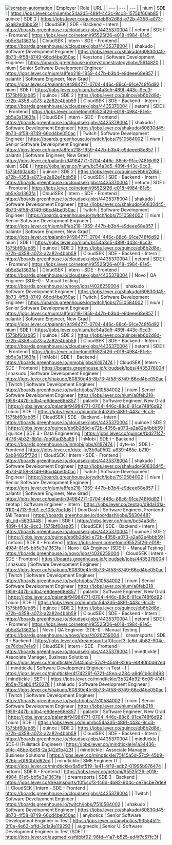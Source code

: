 [![scraper-automation](https://github.com/azad-ali786/Job_Openings/actions/workflows/scraper-automation.yml/badge.svg)](https://github.com/azad-ali786/Job_Openings/actions/workflows/scraper-automation.yml)
| Employer | Role | URL |
| --- | --- | --- |
| nium | SDE I | https://jobs.lever.co/nium/bc54a3d5-489f-443c-9cc3-1575bf60ab85 |
| quince | SDE 2 | https://jobs.lever.co/quince/eb6b2d8d-e72b-4358-a073-a2a82e4bbb59 |
| CloudSEK | SDE - Backend - Intern | https://boards.greenhouse.io/cloudsek/jobs/4435370004 |
| netomi | SDE II - Frontend | https://jobs.lever.co/netomi/95525f26-e018-4984-81e5-bb5e3a1363fa |
| CloudSEK | Intern - SDE - Frontend | https://boards.greenhouse.io/cloudsek/jobs/4435378004 |
| shakudo | Software Development Engineer | https://jobs.lever.co/shakudo/60830d45-8b73-4f58-8749-66cd4be050ac |
| Keystone | Software Development Engineer | https://boards.greenhouse.io/keystonestrategy/jobs/5614820 |
| nium | Senior Software Development Engineer | https://jobs.lever.co/nium/a8feb218-1959-447b-b3b4-e9deee68e857 |
| palantir | Software Engineer, New Grad | https://jobs.lever.co/palantir/94984771-0704-446c-88c6-91ce748f6d92 |
| nium | SDE I | https://jobs.lever.co/nium/bc54a3d5-489f-443c-9cc3-1575bf60ab85 |
| quince | SDE 2 | https://jobs.lever.co/quince/eb6b2d8d-e72b-4358-a073-a2a82e4bbb59 |
| CloudSEK | SDE - Backend - Intern | https://boards.greenhouse.io/cloudsek/jobs/4435370004 |
| netomi | SDE II - Frontend | https://jobs.lever.co/netomi/95525f26-e018-4984-81e5-bb5e3a1363fa |
| CloudSEK | Intern - SDE - Frontend | https://boards.greenhouse.io/cloudsek/jobs/4435378004 |
| shakudo | Software Development Engineer | https://jobs.lever.co/shakudo/60830d45-8b73-4f58-8749-66cd4be050ac |
| Twitch | Software Development Engineer | https://boards.greenhouse.io/twitch/jobs/7510584002 |
| nium | Senior Software Development Engineer | https://jobs.lever.co/nium/a8feb218-1959-447b-b3b4-e9deee68e857 |
| palantir | Software Engineer, New Grad | https://jobs.lever.co/palantir/94984771-0704-446c-88c6-91ce748f6d92 |
| nium | SDE I | https://jobs.lever.co/nium/bc54a3d5-489f-443c-9cc3-1575bf60ab85 |
| quince | SDE 2 | https://jobs.lever.co/quince/eb6b2d8d-e72b-4358-a073-a2a82e4bbb59 |
| CloudSEK | SDE - Backend - Intern | https://boards.greenhouse.io/cloudsek/jobs/4435370004 |
| netomi | SDE II - Frontend | https://jobs.lever.co/netomi/95525f26-e018-4984-81e5-bb5e3a1363fa |
| CloudSEK | Intern - SDE - Frontend | https://boards.greenhouse.io/cloudsek/jobs/4435378004 |
| shakudo | Software Development Engineer | https://jobs.lever.co/shakudo/60830d45-8b73-4f58-8749-66cd4be050ac |
| Twitch | Software Development Engineer | https://boards.greenhouse.io/twitch/jobs/7510584002 |
| nium | Senior Software Development Engineer | https://jobs.lever.co/nium/a8feb218-1959-447b-b3b4-e9deee68e857 |
| palantir | Software Engineer, New Grad | https://jobs.lever.co/palantir/94984771-0704-446c-88c6-91ce748f6d92 |
| nium | SDE I | https://jobs.lever.co/nium/bc54a3d5-489f-443c-9cc3-1575bf60ab85 |
| quince | SDE 2 | https://jobs.lever.co/quince/eb6b2d8d-e72b-4358-a073-a2a82e4bbb59 |
| CloudSEK | SDE - Backend - Intern | https://boards.greenhouse.io/cloudsek/jobs/4435370004 |
| netomi | SDE II - Frontend | https://jobs.lever.co/netomi/95525f26-e018-4984-81e5-bb5e3a1363fa |
| CloudSEK | Intern - SDE - Frontend | https://boards.greenhouse.io/cloudsek/jobs/4435378004 |
| Novo | QA Engineer (SDE-I) - Manual Testing | https://boards.greenhouse.io/novo/jobs/4026259004 |
| shakudo | Software Development Engineer | https://jobs.lever.co/shakudo/60830d45-8b73-4f58-8749-66cd4be050ac |
| Twitch | Software Development Engineer | https://boards.greenhouse.io/twitch/jobs/7510584002 |
| nium | Senior Software Development Engineer | https://jobs.lever.co/nium/a8feb218-1959-447b-b3b4-e9deee68e857 |
| palantir | Software Engineer, New Grad | https://jobs.lever.co/palantir/94984771-0704-446c-88c6-91ce748f6d92 |
| nium | SDE I | https://jobs.lever.co/nium/bc54a3d5-489f-443c-9cc3-1575bf60ab85 |
| quince | SDE 2 | https://jobs.lever.co/quince/eb6b2d8d-e72b-4358-a073-a2a82e4bbb59 |
| CloudSEK | SDE - Backend - Intern | https://boards.greenhouse.io/cloudsek/jobs/4435370004 |
| netomi | SDE II - Frontend | https://jobs.lever.co/netomi/95525f26-e018-4984-81e5-bb5e3a1363fa |
| InMobi | SDE I - Backend | https://boards.greenhouse.io/inmobi/jobs/6167474 |
| CloudSEK | Intern - SDE - Frontend | https://boards.greenhouse.io/cloudsek/jobs/4435378004 |
| shakudo | Software Development Engineer | https://jobs.lever.co/shakudo/60830d45-8b73-4f58-8749-66cd4be050ac |
| Twitch | Software Development Engineer | https://boards.greenhouse.io/twitch/jobs/7510584002 |
| nium | Senior Software Development Engineer | https://jobs.lever.co/nium/a8feb218-1959-447b-b3b4-e9deee68e857 |
| palantir | Software Engineer, New Grad | https://jobs.lever.co/palantir/94984771-0704-446c-88c6-91ce748f6d92 |
| nium | SDE I | https://jobs.lever.co/nium/bc54a3d5-489f-443c-9cc3-1575bf60ab85 |
| CloudSEK | SDE - Backend - Intern | https://boards.greenhouse.io/cloudsek/jobs/4435370004 |
| quince | SDE 2 | https://jobs.lever.co/quince/eb6b2d8d-e72b-4358-a073-a2a82e4bbb59 |
| quince | SDE 3 - Data Engineering | https://jobs.lever.co/quince/fbd27f47-4776-4b32-8b1d-7db0fad35a89 |
| InMobi | SDE I - Backend | https://boards.greenhouse.io/inmobi/jobs/6167474 |
| dyte-io | SDE I - Frontend | https://jobs.lever.co/dyte-io/3b9a0502-a839-465e-b710-6ab84825f72d |
| CloudSEK | Intern - SDE - Frontend | https://boards.greenhouse.io/cloudsek/jobs/4435378004 |
| shakudo | Software Development Engineer | https://jobs.lever.co/shakudo/60830d45-8b73-4f58-8749-66cd4be050ac |
| Twitch | Software Development Engineer | https://boards.greenhouse.io/twitch/jobs/7510584002 |
| nium | Senior Software Development Engineer | https://jobs.lever.co/nium/a8feb218-1959-447b-b3b4-e9deee68e857 |
| palantir | Software Engineer, New Grad | https://jobs.lever.co/palantir/94984771-0704-446c-88c6-91ce748f6d92 |
| zeotap | Software Engineer - Intern | https://jobs.lever.co/zeotap/d9da141a-91f0-4713-9eb1-ee103e7bc1d6 |
| DoorDash | Software Engineer, Frontend (All Teams) | https://boards.greenhouse.io/doordash/jobs/5630448?gh_jid=5630448 |
| nium | SDE I | https://jobs.lever.co/nium/bc54a3d5-489f-443c-9cc3-1575bf60ab85 |
| CloudSEK | SDE - Backend - Intern | https://boards.greenhouse.io/cloudsek/jobs/4435370004 |
| quince | SDE 2 | https://jobs.lever.co/quince/eb6b2d8d-e72b-4358-a073-a2a82e4bbb59 |
| netomi | SDE II - Frontend | https://jobs.lever.co/netomi/95525f26-e018-4984-81e5-bb5e3a1363fa |
| Novo | QA Engineer (SDE-I) - Manual Testing | https://boards.greenhouse.io/novo/jobs/4026259004 |
| CloudSEK | Intern - SDE - Frontend | https://boards.greenhouse.io/cloudsek/jobs/4435378004 |
| shakudo | Software Development Engineer | https://jobs.lever.co/shakudo/60830d45-8b73-4f58-8749-66cd4be050ac |
| Twitch | Software Development Engineer | https://boards.greenhouse.io/twitch/jobs/7510584002 |
| nium | Senior Software Development Engineer | https://jobs.lever.co/nium/a8feb218-1959-447b-b3b4-e9deee68e857 |
| palantir | Software Engineer, New Grad | https://jobs.lever.co/palantir/94984771-0704-446c-88c6-91ce748f6d92 |
| nium | SDE I | https://jobs.lever.co/nium/bc54a3d5-489f-443c-9cc3-1575bf60ab85 |
| quince | SDE 2 | https://jobs.lever.co/quince/eb6b2d8d-e72b-4358-a073-a2a82e4bbb59 |
| CloudSEK | SDE - Backend - Intern | https://boards.greenhouse.io/cloudsek/jobs/4435370004 |
| netomi | SDE II - Frontend | https://jobs.lever.co/netomi/95525f26-e018-4984-81e5-bb5e3a1363fa |
| Novo | QA Engineer (SDE-I) - Manual Testing | https://boards.greenhouse.io/novo/jobs/4026259004 |
| dreamsports | SDE 3 - Backend | https://jobs.lever.co/dreamsports/f0fcccf3-fc6d-4b82-904c-ce76cbe7e1e9 |
| CloudSEK | Intern - SDE - Frontend | https://boards.greenhouse.io/cloudsek/jobs/4435378004 |
| mindtickle | Associate Manager, Business Solutions | https://jobs.lever.co/mindtickle/75f45a5d-57c9-45b9-826b-e0f90b0d62ed |
| mindtickle | Software Development Engineer in Test - I | https://jobs.lever.co/mindtickle/4f74229f-6721-48ea-a284-a8d61b6c9498 |
| mindtickle | SET-II | https://jobs.lever.co/mindtickle/3b324b92-6c08-414f-9b5a-70ab04f20278 |
| shakudo | Software Development Engineer | https://jobs.lever.co/shakudo/60830d45-8b73-4f58-8749-66cd4be050ac |
| Twitch | Software Development Engineer | https://boards.greenhouse.io/twitch/jobs/7510584002 |
| nium | Senior Software Development Engineer | https://jobs.lever.co/nium/a8feb218-1959-447b-b3b4-e9deee68e857 |
| palantir | Software Engineer, New Grad | https://jobs.lever.co/palantir/94984771-0704-446c-88c6-91ce748f6d92 |
| nium | SDE I | https://jobs.lever.co/nium/bc54a3d5-489f-443c-9cc3-1575bf60ab85 |
| quince | SDE 2 | https://jobs.lever.co/quince/eb6b2d8d-e72b-4358-a073-a2a82e4bbb59 |
| CloudSEK | SDE - Backend - Intern | https://boards.greenhouse.io/cloudsek/jobs/4435370004 |
| mindtickle | SDE-II (Fullstack Engineer) | https://jobs.lever.co/mindtickle/e1a34436-ef4c-48be-8d18-2a342d1b4231 |
| mindtickle | Associate Manager, Business Solutions | https://jobs.lever.co/mindtickle/75f45a5d-57c9-45b9-826b-e0f90b0d62ed |
| mindtickle | SME Engineer IT | https://jobs.lever.co/mindtickle/6a5ef519-1a41-4f19-adb2-01995b976474 |
| netomi | SDE II - Frontend | https://jobs.lever.co/netomi/95525f26-e018-4984-81e5-bb5e3a1363fa |
| dreamsports | SDE 3 - Backend | https://jobs.lever.co/dreamsports/f0fcccf3-fc6d-4b82-904c-ce76cbe7e1e9 |
| CloudSEK | Intern - SDE - Frontend | https://boards.greenhouse.io/cloudsek/jobs/4435378004 |
| Twitch | Software Development Engineer | https://boards.greenhouse.io/twitch/jobs/7510584002 |
| shakudo | Software Development Engineer | https://jobs.lever.co/shakudo/60830d45-8b73-4f58-8749-66cd4be050ac |
| anybotics | Senior Software Development Engineer in Test | https://jobs.lever.co/anybotics/935545f1-3f0e-4e63-bffd-3c1a9e119293 |
| augmedix | Senior UI Software Development Engineer in Test (SDET) | https://jobs.lever.co/augmedix/efdbbf92-96fd-41a7-b525-ed4f7c57fc3f |